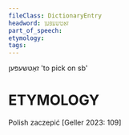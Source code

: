 ```yaml
---
fileClass: DictionaryEntry
headword: זאַטשעפּען
part_of_speech: 
etymology: 
tags: 
---
```

זאַטשעפּען
 'to pick on sb'

ETYMOLOGY
===========
Polish zaczepić
[Geller 2023: 109]